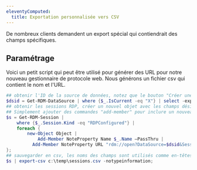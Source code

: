 ```yaml
---
eleventyComputed:
  title: Exportation personnalisée vers CSV
---
```

De nombreux clients demandent un export spécial qui contiendrait des champs spécifiques.

## Paramétrage
Voici un petit script qui peut être utilisé pour générer des URL pour notre nouveau gestionnaire de protocole web. Nous générons un fichier csv qui contient le nom et l'URL.

```powershell
## obtenir l'ID de la source de données, notez que le bouton "Créer une URL Web" génère un ID différent, mais les deux sont acceptés
$dsid = Get-RDM-DataSource | where {$_.IsCurrent -eq "X"} | select -expand "ID"
## obtenir les sessions RDP, créer un nouvel objet avec les champs désirés.
## Simplement ajouter des commandes "add-member" pour inclure un nouveau champ
$s = Get-RDM-Session |
    where {$_.Session.Kind -eq "RDPConfigured"} |
    foreach {
        new-Object Object |
            Add-Member NoteProperty Name $_.Name –PassThru |
          Add-Member NoteProperty URL "rdm://open?DataSource=$dsid&Session=$($_.ID)" –PassThru
};
## sauvegarder en csv, les noms des champs sont utilisés comme en-têtes de colonnes.
$s | export-csv c:\temp\sessions.csv -notypeinformation;
```
